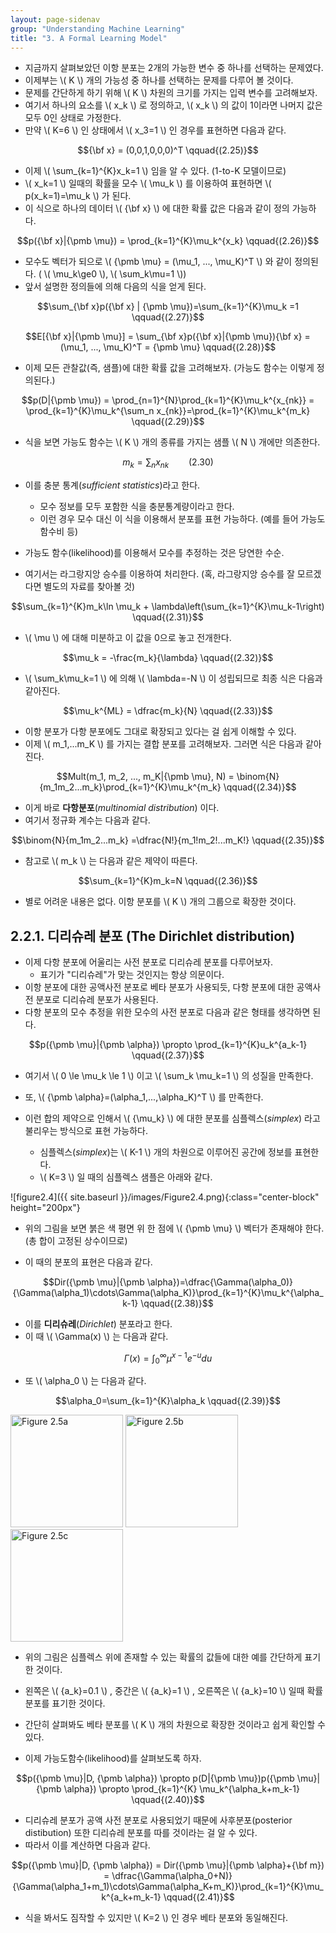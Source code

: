 ```yaml
---
layout: page-sidenav
group: "Understanding Machine Learning"
title: "3. A Formal Learning Model"
---
```


- 지금까지 살펴보았던 이항 분포는 2개의 가능한 변수 중 하나를 선택하는 문제였다.
- 이제부는 \\( K \\) 개의 가능성 중 하나를 선택하는 문제를 다루어 볼 것이다.
- 문제를 간단하게 하기 위해 \\( K \\) 차원의 크기를 가지는 입력 변수를 고려해보자.
- 여기서 하나의 요소를 \\( x\_k \\) 로 정의하고, \\( x\_k \\) 의 값이 1이라면 나머지 값은 모두 0인 상태로 가정한다.
- 만약 \\( K=6 \\) 인 상태에서 \\( x_3=1 \\) 인 경우를 표현하면 다음과 같다.

$${\bf x} = (0,0,1,0,0,0)^T \qquad{(2.25)}$$

- 이제 \\( \sum_{k=1}^{K}x_k=1 \\) 임을 알 수 있다. (1-to-K 모델이므로)
- \\( x_k=1 \\) 일때의 확률을 모수 \\( \mu_k \\) 를 이용하여 표현하면 \\( p(x_k=1)=\mu_k \\) 가 된다.
- 이 식으로 하나의 데이터 \\( {\bf x} \\) 에 대한 확률 값은 다음과 같이 정의 가능하다.

$$p({\bf x}|{\pmb \mu}) = \prod_{k=1}^{K}\mu_k^{x_k} \qquad{(2.26)}$$

- 모수도 벡터가 되으로 \\( {\pmb \mu} = (\mu\_1, ..., \mu\_K)^T \\) 와 같이 정의된다. ( \\( \mu\_k\ge0 \\), \\( \sum\_k\mu=1 \\))
- 앞서 설명한 정의들에 의해 다음의 식을 얻게 된다.

$$\sum_{\bf x}p({\bf x} | {\pmb \mu})=\sum_{k=1}^{K}\mu_k =1 \qquad{(2.27)}$$

$$E[{\bf x}|{\pmb \mu}] = \sum_{\bf x}p({\bf x}|{\pmb \mu}){\bf x} = (\mu_1, ..., \mu_K)^T = {\pmb \mu} \qquad{(2.28)}$$

- 이제 모든 관찰값(즉, 샘플)에 대한 확률 값을 고려해보자. (가능도 함수는 이렇게 정의된다.)

$$p(D|{\pmb \mu}) = \prod_{n=1}^{N}\prod_{k=1}^{K}\mu_k^{x_{nk}} = \prod_{k=1}^{K}\mu_k^{\sum_n x_{nk}}=\prod_{k=1}^{K}\mu_k^{m_k} \qquad{(2.29)}$$

- 식을 보면 가능도 함수는 \\( K \\) 개의 종류를 가지는 샘플 \\( N \\) 개에만 의존한다.

$$m_k = \sum_n{x_{nk}} \qquad{(2.30)}$$

- 이를 충분 통계(*sufficient statistics*)라고 한다.
    - 모수 정보를 모두 포함한 식을 충분통계량이라고 한다.
    - 이런 경우 모수 대신 이 식을 이용해서 분포를 표현 가능하다. (예를 들어 가능도함수비 등)

- 가능도 함수(likelihood)를 이용해서 모수를 추정하는 것은 당연한 수순.
- 여기서는 라그랑지앙 승수를 이용하여 처리한다. (혹, 라그랑지앙 승수를 잘 모르겠다면 별도의 자료를 찾아볼 것)

$$\sum_{k=1}^{K}m_k\ln \mu_k + \lambda\left(\sum_{k=1}^{K}\mu_k-1\right) \qquad{(2.31)}$$

- \\( \mu \\) 에 대해 미분하고 이 값을 0으로 놓고 전개한다.

$$\mu_k = -\frac{m_k}{\lambda} \qquad{(2.32)}$$

- \\( \sum_k\mu_k=1 \\) 에 의해 \\( \lambda=-N \\) 이 성립되므로 최종 식은 다음과 같아진다.

$$\mu_k^{ML} = \dfrac{m_k}{N} \qquad{(2.33)}$$

- 이항 분포가 다항 분포에도 그대로 확장되고 있다는 걸 쉽게 이해할 수 있다.
- 이제 \\( m\_1,...m\_K \\) 를 가지는 결합 분포를 고려해보자. 그러면 식은 다음과 같아진다.

$$Mult(m_1, m_2, ..., m_K|{\pmb \mu}, N) = \binom{N}{m_1m_2...m_k}\prod_{k=1}^{K}\mu_k^{m_k} \qquad{(2.34)}$$

- 이게 바로 **다항분포**(*multinomial distribution*) 이다.
- 여기서 정규화 계수는 다음과 같다.

$$\binom{N}{m_1m_2...m_k} =\dfrac{N!}{m_1!m_2!...m_K!} \qquad{(2.35)}$$

- 참고로 \\( m\_k \\) 는 다음과 같은 제약이 따른다.

$$\sum_{k=1}^{K}m_k=N \qquad{(2.36)}$$

- 별로 어려운 내용은 없다. 이항 분포를 \\( K \\) 개의 그룹으로 확장한 것이다.

## 2.2.1. 디리슈레 분포 (The Dirichlet distribution)
- 이제 다항 분포에 어울리는 사전 분포로 디리슈레 분포를 다루어보자.
    - 표기가 "디리슈레"가 맞는 것인지는 항상 의문이다.
- 이항 분포에 대한 공액사전 분포로 베타 분포가 사용되듯, 다항 분포에 대한 공액사전 분포로 디리슈레 분포가 사용된다.
- 다항 분포의 모수 추정을 위한 모수의 사전 분포로 다음과 같은 형태를 생각하면 된다.

$$p({\pmb \mu}|{\pmb \alpha}) \propto \prod_{k=1}^{K}u_k^{a_k-1} \qquad{(2.37)}$$

- 여기서 \\( 0 \le \mu\_k \le 1 \\) 이고 \\( \sum\_k \mu\_k=1 \\) 의 성질을 만족한다.

- 또, \\( {\pmb \alpha}=(\alpha\_1,...,\alpha\_K)^T \\) 를 만족한다.
- 이런 합의 제약으로 인해서 \\( \{\mu_k\} \\) 에 대한 분포를 심플렉스(*simplex*) 라고 불리우는 방식으로 표현 가능하다.
    - 심플렉스(*simplex*)는 \\( K-1 \\)  개의 차원으로 이루어진 공간에 정보를 표현한다.
    - \\( K=3 \\) 일 때의 심플렉스 샘플은 아래와 같다.

![figure2.4]({{ site.baseurl }}/images/Figure2.4.png){:class="center-block" height="200px"}

- 위의 그림을 보면 붉은 색 평면 위 한 점에 \\( {\pmb \mu} \\) 벡터가 존재해야 한다. (총 합이 고정된 상수이므로)

- 이 때의 분포의 표현은 다음과 같다.

$$Dir({\pmb \mu}|{\pmb \alpha})=\dfrac{\Gamma(\alpha_0)}{\Gamma(\alpha_1)\cdots\Gamma(\alpha_K)}\prod_{k=1}^{K}\mu_k^{\alpha_k-1} \qquad{(2.38)}$$

- 이를 **디리슈레**(*Dirichlet*) 분포라고 한다.
- 이 때 \\( \Gamma(x) \\) 는 다음과 같다.

$$\Gamma(x)=\int_{0}^{\infty}\mu^{x-1}e^{-u}du$$

- 또 \\( \alpha_0 \\) 는 다음과 같다.

$$\alpha_0=\sum_{k=1}^{K}\alpha_k \qquad{(2.39)}$$

<div class="text-center">
  <img src="{{ site.baseurl }}/images/Figure2.5a.png" alt="Figure 2.5a" height="180px" />
  <img src="{{ site.baseurl }}/images/Figure2.5b.png" alt="Figure 2.5b" height="180px" />
  <img src="{{ site.baseurl }}/images/Figure2.5c.png" alt="Figure 2.5c" height="180px" />
</div>


- 위의 그림은 심플렉스 위에 존재할 수 있는 확률의 값들에 대한 예를 간단하게 표기한 것이다.
- 왼쪽은 \\( \{a\_k\}=0.1 \\) , 중간은 \\( \{a\_k\}=1 \\) , 오른쪽은 \\( \{a\_k\}=10 \\) 일때 확률 분포를 표기한 것이다.
- 간단히 살펴봐도 베타 분포를 \\( K \\) 개의 차원으로 확장한 것이라고 쉽게 확인할 수 있다.

- 이제 가능도함수(likelihood)를 살펴보도록 하자.

$$p({\pmb \mu}|D, {\pmb \alpha}) \propto p(D|{\pmb \mu})p({\pmb \mu}|{\pmb \alpha}) \propto \prod_{k=1}^{K} \mu_k^{\alpha_k+m_k-1} \qquad{(2.40)}$$

- 디리슈레 분포가 공액 사전 분포로 사용되었기 때문에 사후분포(posterior distibution) 또한 디리슈레 분포를 따를 것이라는 걸 알 수 있다.
- 따라서 이를 계산하면 다음과 같다.

$$p({\pmb \mu}|D, {\pmb \alpha}) = Dir({\pmb \mu}|{\pmb \alpha}+{\bf m}) = \dfrac{\Gamma(\alpha_0+N)}{\Gamma(\alpha_1+m_1)\cdots\Gamma(\alpha_K+m_K)}\prod_{k=1}^{K}\mu_k^{a_k+m_k-1} \qquad{(2.41)}$$

- 식을 봐서도 짐작할 수 있지만 \\( K=2 \\) 인 경우 베타 분포와 동일해진다. 

